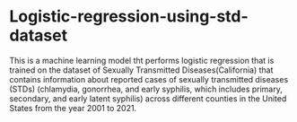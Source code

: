 # Logistic-regression-using-std-dataset
This is a machine learning model tht performs logistic regression that is trained on the dataset of Sexually Transmitted Diseases(California) that contains information about reported cases of sexually transmitted diseases (STDs) (chlamydia, gonorrhea, and early syphilis, which includes primary, secondary, and early latent syphilis) across different counties in the United States from the year 2001 to 2021.
